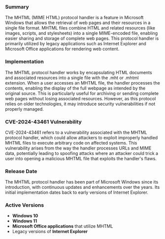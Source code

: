 ### **Summary**

The MHTML (MIME HTML) protocol handler is a feature in Microsoft Windows that allows the retrieval of web pages and their resources in a single file format. MHTML files combine HTML and related resources (like images, scripts, and stylesheets) into a single MIME-encoded file, enabling easier sharing and storage of complete web pages. This protocol handler is primarily utilized by legacy applications such as Internet Explorer and Microsoft Office applications for rendering web content.

### **Implementation**

The MHTML protocol handler works by encapsulating HTML documents and associated resources into a single file with the .mht or .mhtml extension. When a user accesses an MHTML file, the handler processes the contents, enabling the display of the full webpage as intended by the original source. This is particularly useful for archiving or sending complete web pages without losing associated resources. However, as this protocol relies on older technologies, it may introduce security vulnerabilities if not properly managed.

### **CVE-2024-43461 Vulnerability**

CVE-2024-43461 refers to a vulnerability associated with the MHTML protocol handler, which could allow attackers to exploit improperly handled MHTML files to execute arbitrary code on affected systems. This vulnerability arises from the way the handler processes URLs and MIME data, potentially leading to spoofing attacks where an attacker could trick a user into opening a malicious MHTML file that exploits the handler's flaws.

### **Release Date**

The MHTML protocol handler has been part of Microsoft Windows since its introduction, with continuous updates and enhancements over the years. Its initial implementation dates back to early versions of Internet Explorer.

### **Active Versions**

- **Windows 10**
- **Windows 11**
- **Microsoft Office applications** that utilize MHTML
- Legacy versions of **Internet Explorer**